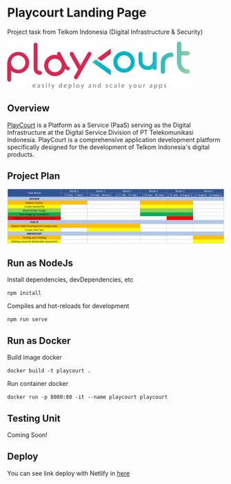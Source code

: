 # Playcourt Landing Page

Project task from Telkom Indonesia (Digital Infrastructure & Security)

![logo](https://raw.githubusercontent.com/hibrizys/landing-page-playcourt/main/src/assets/img/logo.png)

## Overview

[PlayCourt](https://playcourt.id/) is a Platform as a Service (PaaS) serving as the Digital Infrastructure at the Digital Service Division of PT Telekomunikasi Indonesia. PlayCourt is a comprehensive application development platform specifically designed for the development of Telkom Indonesia's digital products.

## Project Plan

![Project Plan](https://raw.githubusercontent.com/hibrizys/landing-page-playcourt/main/src/assets/img/Project_Plan.png)

## Run as NodeJs

Install dependencies, devDependencies, etc
```
npm install
```

Compiles and hot-reloads for development
```
npm run serve
```

## Run as Docker

Build image docker
```
docker build -t playcourt .
```

Run container docker    
```
docker run -p 8080:80 -it --name playcourt playcourt
```

## Testing Unit

Coming Soon!

## Deploy

You can see link deploy with Netlify in [here](https://playcourt.netlify.app/)